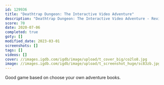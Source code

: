 ```yaml
---
id: 129936
title: "Deathtrap Dungeon: The Interactive Video Adventure"
description: "Deathtrap Dungeon: The Interactive Video Adventure - Review"
score: 70
date: 2020-07-06
completed: true
goty: []
modified_date: 2023-03-01
screenshots: []
tags: []
videos: []
cover: //images.igdb.com/igdb/image/upload/t_cover_big/co2lo8.jpg
image: //images.igdb.com/igdb/image/upload/t_screenshot_huge/sc83zb.jpg
---
```

Good game based on choose your own adventure books.